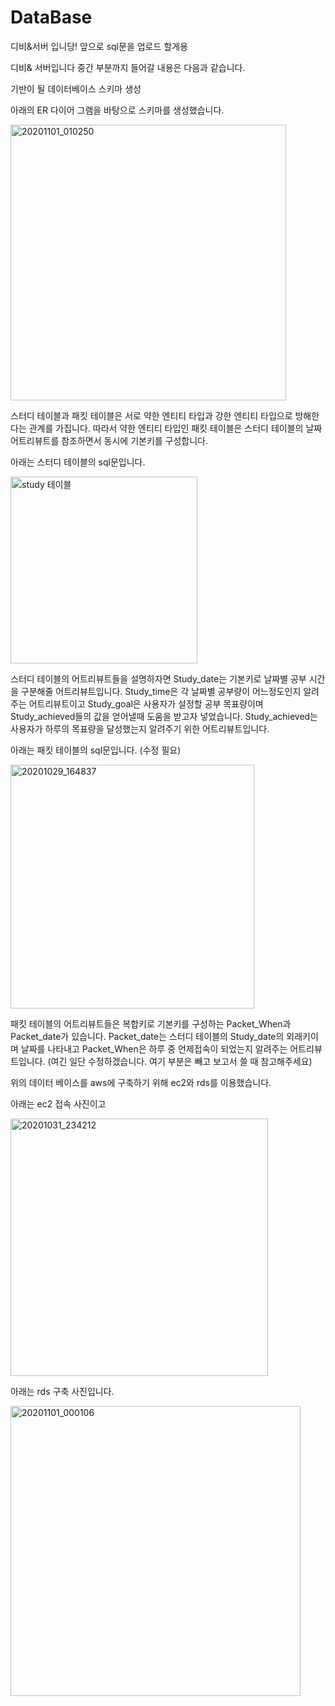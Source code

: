 # DataBase
디비&서버 입니당! 앞으로 sql문을 업로드 할게용

디비& 서버입니다
중간 부분까지 들어갈 내용은 다음과 같습니다.

기반이 될 데이터베이스 스키마 생성

아래의 ER 다이어 그램을 바탕으로 스키마를 생성했습니다.

<img width="441" alt="20201101_010250" src="https://user-images.githubusercontent.com/60510921/97783903-19888880-1bde-11eb-91c6-87c12e65a505.png">

스터디 테이블과 패킷 테이블은 서로 약한 엔티티 타입과 강한 엔티티 타입으로 방해한다는 관계를 가집니다.
따라서 약한 엔티티 타입인 패킷 테이블은 스터디 테이블의 날짜 어트리뷰트를 참조하면서 동시에 기본키를 구성합니다.

아래는 스터디 테이블의 sql문입니다.

<img width="299" alt="study 테이블" src="https://user-images.githubusercontent.com/60510921/97783910-3624c080-1bde-11eb-8310-91da7bcbf0ea.png">

스터디 테이블의 어트리뷰트들을 설명하자면
Study_date는 기본키로 날짜별 공부 시간을 구분해줄 어트리뷰트입니다.
Study_time은 각 날짜별 공부량이 어느정도인지 알려주는 어트리뷰트이고
Study_goal은 사용자가 설정할 공부 목표량이며 Study_achieved들의 값을 얻어낼때 도움을 받고자 넣었습니다.
Study_achieved는 사용자가 하루의 목표량을 달성했는지 알려주기 위한 어트리뷰트입니다.

아래는 패킷 테이블의 sql문입니다. (수정 필요)

<img width="390" alt="20201029_164837" src="https://user-images.githubusercontent.com/60510921/97783921-4a68bd80-1bde-11eb-849a-4c2b62011880.png">

패킷 테이블의 어트리뷰트들은
복합키로 기본키를 구성하는 Packet_When과 Packet_date가 있습니다.
Packet_date는 스터디 테이블의 Study_date의 외래키이며 날짜를 나타내고 Packet_When은 하루 중 언제접속이 되었는지 알려주는 어트리뷰트입니다.
(여긴 일단 수정하겠습니다. 여기 부분은 빼고 보고서 쓸 때 참고해주세요)


위의 데이터 베이스를 aws에 구축하기 위해 ec2와 rds를 이용했습니다.

아래는 ec2 접속 사진이고

<img width="412" alt="20201031_234212" src="https://user-images.githubusercontent.com/60510921/97783933-56547f80-1bde-11eb-90f7-50452175f307.png"> 

아래는 rds 구축 사진입니다.

<img width="464" alt="20201101_000106" src="https://user-images.githubusercontent.com/60510921/97783936-5e142400-1bde-11eb-903e-11acf481bb71.png">

